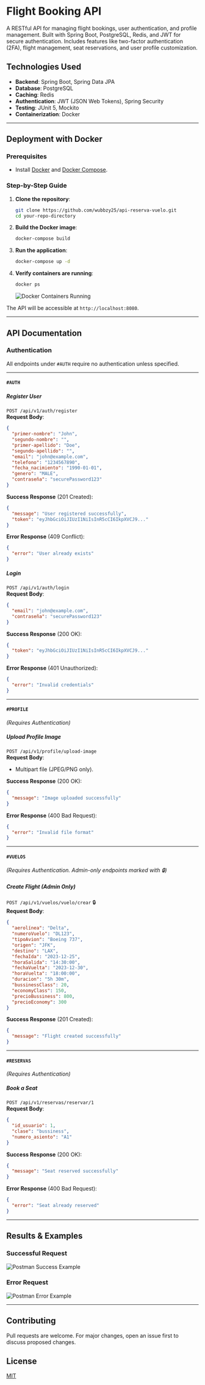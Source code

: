 
# Flight Booking API

A RESTful API for managing flight bookings, user authentication, and profile management. Built with Spring Boot, PostgreSQL, Redis, and JWT for secure authentication. Includes features like two-factor authentication (2FA), flight management, seat reservations, and user profile customization.

## Technologies Used
- **Backend**: Spring Boot, Spring Data JPA
- **Database**: PostgreSQL
- **Caching**: Redis
- **Authentication**: JWT (JSON Web Tokens), Spring Security
- **Testing**: JUnit 5, Mockito
- **Containerization**: Docker

---

## Deployment with Docker

### Prerequisites
- Install [Docker](https://docs.docker.com/get-docker/) and [Docker Compose](https://docs.docker.com/compose/install/).

### Step-by-Step Guide
1. **Clone the repository**:
   ```bash
   git clone https://github.com/wubbzy25/api-reserva-vuelo.git
   cd your-repo-directory
   ```

2. **Build the Docker image**:
   ```bash
   docker-compose build
   ```

3. **Run the application**:
   ```bash
   docker-compose up -d
   ```

4. **Verify containers are running**:
   ```bash
   docker ps
   ```
   ![Docker Containers Running](https://via.placeholder.com/600x400?text=Docker+Containers+Running)

The API will be accessible at `http://localhost:8080`.

---

## API Documentation

### Authentication
All endpoints under `#AUTH` require no authentication unless specified.

---

#### `#AUTH`
##### **Register User**
`POST /api/v1/auth/register`  
**Request Body**:
```json
{
  "primer-nombre": "John",
  "segundo-nombre": "",
  "primer-apellido": "Doe",
  "segundo-apellido": "",
  "email": "john@example.com",
  "telefono": "1234567890",
  "fecha_nacimiento": "1990-01-01",
  "genero": "MALE",
  "contraseña": "securePassword123"
}
```
**Success Response** (201 Created):
```json
{
  "message": "User registered successfully",
  "token": "eyJhbGciOiJIUzI1NiIsInR5cCI6IkpXVCJ9..."
}
```
**Error Response** (409 Conflict):
```json
{
  "error": "User already exists"
}
```

##### **Login**
`POST /api/v1/auth/login`  
**Request Body**:
```json
{
  "email": "john@example.com",
  "contraseña": "securePassword123"
}
```
**Success Response** (200 OK):
```json
{
  "token": "eyJhbGciOiJIUzI1NiIsInR5cCI6IkpXVCJ9..."
}
```
**Error Response** (401 Unauthorized):
```json
{
  "error": "Invalid credentials"
}
```

---

#### `#PROFILE`
*(Requires Authentication)*

##### **Upload Profile Image**
`POST /api/v1/profile/upload-image`  
**Request Body**:
- Multipart file (JPEG/PNG only).

**Success Response** (200 OK):
```json
{
  "message": "Image uploaded successfully"
}
```
**Error Response** (400 Bad Request):
```json
{
  "error": "Invalid file format"
}
```

---

#### `#VUELOS`
*(Requires Authentication. Admin-only endpoints marked with 🔒)*

##### **Create Flight (Admin Only)**
`POST /api/v1/vuelos/vuelo/crear` 🔒  
**Request Body**:
```json
{
  "aerolínea": "Delta",
  "numeroVuelo": "DL123",
  "tipoAvion": "Boeing 737",
  "origen": "JFK",
  "destino": "LAX",
  "fechaIda": "2023-12-25",
  "horaSalida": "14:30:00",
  "fechaVuelta": "2023-12-30",
  "horaVuelta": "18:00:00",
  "duracion": "5h 30m",
  "bussinessClass": 20,
  "economyClass": 150,
  "precioBussiness": 800,
  "precioEconomy": 300
}
```
**Success Response** (201 Created):
```json
{
  "message": "Flight created successfully"
}
```

---

#### `#RESERVAS`
*(Requires Authentication)*

##### **Book a Seat**
`POST /api/v1/reservas/reservar/1`  
**Request Body**:
```json
{
  "id_usuario": 1,
  "clase": "bussiness",
  "numero_asiento": "A1"
}
```
**Success Response** (200 OK):
```json
{
  "message": "Seat reserved successfully"
}
```
**Error Response** (400 Bad Request):
```json
{
  "error": "Seat already reserved"
}
```

---

## Results & Examples
### Successful Request
![Postman Success Example](https://via.placeholder.com/600x400?text=Postman+Success+Response)

### Error Request
![Postman Error Example](https://via.placeholder.com/600x400?text=Postman+Error+Response)

---

## Contributing
Pull requests are welcome. For major changes, open an issue first to discuss proposed changes.

## License
[MIT](https://choosealicense.com/licenses/mit/)
```
